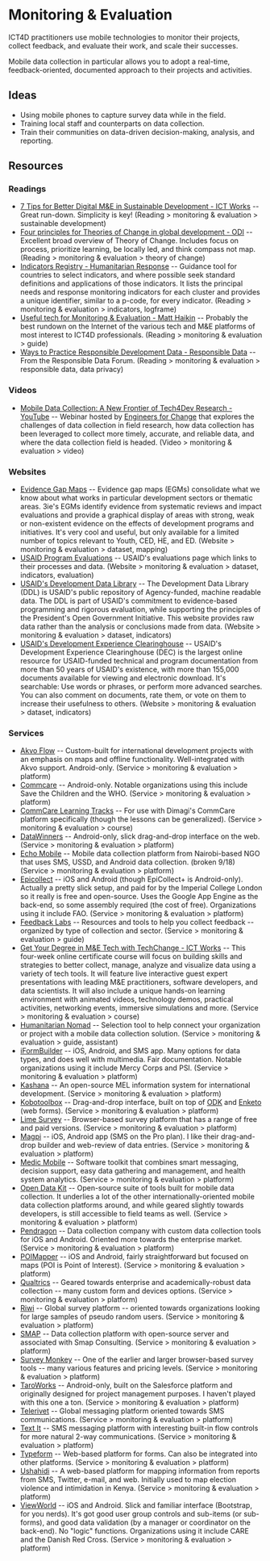 # Monitoring & Evaluation

ICT4D practitioners use mobile technologies to monitor their projects, collect feedback, and evaluate their work, and scale their successes.

Mobile data collection in particular allows you to adopt a real-time, feedback-oriented, documented approach to their projects and activities.



## Ideas

- Using mobile phones to capture survey data while in the field.
- Training local staff and counterparts on data collection.
- Train their communities on data-driven decision-making, analysis, and reporting.



## Resources

### Readings

- [7 Tips for Better Digital M&E in Sustainable Development - ICT Works](https://ictworks.org/2015/12/21/7-tips-for-better-digital-me-in-sustainable-development/) -- Great run-down. Simplicity is key! (Reading > monitoring & evaluation > sustainable development)
- [Four principles for Theories of Change in global development - ODI](https://www.odi.org/comment/9882-four-principles-theories-change-global-development) -- Excellent broad overview of Theory of Change. Includes focus on process, prioritize learning, be locally led, and think compass not map. (Reading > monitoring & evaluation > theory of change)
- [Indicators Registry - Humanitarian Response](https://humanitarianresponse.info/applications/ir/) -- Guidance tool for countries to select indicators, and where possible seek standard definitions and applications of those indicators. It lists the principal needs and response monitoring indicators for each cluster and provides a unique identifier, similar to a p-code, for every indicator. (Reading > monitoring & evaluation > indicators, logframe)
- [Useful tech for Monitoring & Evaluation - Matt Haikin](https://matthaikin.com/useful-tech-for-monitoring-evaluation/) -- Probably the best rundown on the Internet of the various tech and M&E platforms of most interest to ICT4D professionals. (Reading > monitoring & evaluation > guide)
- [Ways to Practice Responsible Development Data - Responsible Data](http://responsibledata.io/ways-to-practise-responsible-development-data/) -- From the Responsible Data Forum. (Reading > monitoring & evaluation > responsible data, data privacy)



### Videos

- [Mobile Data Collection: A New Frontier of Tech4Dev Research - YouTube](https://youtube.com/watch?v=2BoPJP-3zFw) -- Webinar hosted by [Engineers for Change](https://www.engineeringforchange.org/) that explores the challenges of data collection in field research, how data collection has been leveraged to collect more timely, accurate, and reliable data, and where the data collection field is headed. (Video > monitoring & evaluation > video)



### Websites

- [Evidence Gap Maps](http://3ieimpact.org/en/evidence/gap-maps/) -- Evidence gap maps (EGMs) consolidate what we know about what works in particular development sectors or thematic areas. 3ie's EGMs identify evidence from systematic reviews and impact evaluations and provide a graphical display of areas with strong, weak or non-existent evidence on the effects of development programs and initiatives. It's very cool and useful, but only available for a limited number of topics relevant to Youth, CED, HE, and ED. (Website > monitoring & evaluation > dataset, mapping)
- [USAID Program Evaluations](https://usaid.gov/results-and-data/progress-data/evaluations) -- USAID's evaluations page which links to their processes and data. (Website > monitoring & evaluation > dataset, indicators, evaluation)
- [USAID's Development Data Library](https://usaid.gov/data) -- The Development Data Library (DDL) is USAID's public repository of Agency-funded, machine readable data. The DDL is part of USAID's commitment to evidence-based programming and rigorous evaluation, while supporting the principles of the President's Open Government Initiative. This website provides raw data rather than the analysis or conclusions made from data. (Website > monitoring & evaluation > dataset, indicators)
- [USAID's Development Experience Clearinghouse](https://usaid.gov/results-and-data/information-resources/development-experience-clearinghouse-dec) -- USAID's Development Experience Clearinghouse (DEC) is the largest online resource for USAID-funded technical and program documentation from more than 50 years of USAID's existence, with more than 155,000 documents available for viewing and electronic download. It's searchable: Use words or phrases, or perform more advanced searches. You can also comment on documents, rate them, or vote on them to increase their usefulness to others. (Website > monitoring & evaluation > dataset, indicators)



### Services

- [Akvo Flow](http://akvo.org/products/akvoflow/) -- Custom-built for international development projects with an emphasis on maps and offline functionality. Well-integrated with Akvo support. Android-only. (Service > monitoring & evaluation > platform)
- [Commcare](https://commcarehq.org/home/) -- Android-only. Notable organizations using this include Save the Children and the WHO. (Service > monitoring & evaluation > platform)
- [CommCare Learning Tracks](https://confluence.dimagi.com/display/commcarepublic/CommCare+Learning+Tracks) -- For use with Dimagi's CommCare platform specifically (though the lessons can be generalized). (Service > monitoring & evaluation > course)
- [DataWinners](https://datawinners.com/) -- Android-only, slick drag-and-drop interface on the web. (Service > monitoring & evaluation > platform)
- [Echo Mobile](http://www.echomobile.org/) -- Mobile data collection platform from Nairobi-based NGO that uses SMS, USSD, and Android data collection. (broken 9/18) (Service > monitoring & evaluation > platform)
- [Epicollect](http://www.epicollect.net) -- iOS and Android (though EpiCollect+ is Android-only). Actually a pretty slick setup, and paid for by the Imperial College London so it really is free and open-source. Uses the Google App Engine as the back-end, so some assembly required (the cost of free). Organizations using it include FAO. (Service > monitoring & evaluation > platform)
- [Feedback Labs](http://feedbacklabs.org/toolkit/) -- Resources and tools to help you collect feedback -- organized by type of collection and sector. (Service > monitoring & evaluation > guide)
- [Get Your Degree in M&E Tech with TechChange - ICT Works](https://techchange.org/online-courses/technology-for-monitoring-and-evaluation/) -- This four-week online certificate course will focus on building skills and strategies to better collect, manage, analyze and visualize data using a variety of tech tools. It will feature live interactive guest expert presentations with leading M&E practitioners, software developers, and data scientists. It will also include a unique hands-on learning environment with animated videos, technology demos, practical activities, networking events, immersive simulations and more. (Service > monitoring & evaluation > course)
- [Humanitarian Nomad](https://humanitarian-nomad.org/online-selection-tool/) -- Selection tool to help connect your organization or project with a mobile data collection solution. (Service > monitoring & evaluation > guide, assistant)
- [iFormBuilder](https://iformbuilder.com/) -- iOS, Android, and SMS app. Many options for data types, and does well with multimedia. Fair documentation. Notable organizations using it include Mercy Corps and PSI. (Service > monitoring & evaluation > platform)
- [Kashana](http://kashana.org/) -- An open-source MEL information system for international development. (Service > monitoring & evaluation > platform)
- [Kobotoolbox](http://kobotoolbox.org/) -- Drag-and-drop interface, built on top of [ODK](https://opendatakit.org/) and [Enketo](https://enketo.org/) (web forms). (Service > monitoring & evaluation > platform)
- [Lime Survey](https://limesurvey.org) -- Browser-based survey platform that has a range of free and paid versions. (Service > monitoring & evaluation > platform)
- [Magpi](http://home.magpi.com/) -- iOS, Android app (SMS on the Pro plan). I like their drag-and-drop builder and web-review of data entries. (Service > monitoring & evaluation > platform)
- [Medic Mobile](https://medicmobile.org/) -- Software toolkit that combines smart messaging, decision support, easy data gathering and management, and health system analytics. (Service > monitoring & evaluation > platform)
- [Open Data Kit](https://opendatakit.org/) -- Open-source suite of tools built for mobile data collection. It underlies a lot of the other internationally-oriented mobile data collection platforms around, and while geared slightly towards developers, is still accessible to field teams as well. (Service > monitoring & evaluation > platform)
- [Pendragon](http://www.pendragonforms.com/) -- Data collection company with custom data collection tools for iOS and Android. Oriented more towards the enterprise market. (Service > monitoring & evaluation > platform)
- [POIMapper](https://poimapper.com/) -- iOS and Android, fairly straightforward but focused on maps (POI is Point of Interest). (Service > monitoring & evaluation > platform)
- [Qualtrics](https://www.qualtrics.com) -- Geared towards enterprise and academically-robust data collection -- many custom form and devices options. (Service > monitoring & evaluation > platform)
- [Riwi](https://riwi.com/) -- Global survey platform -- oriented towards organizations looking for large samples of pseudo random users. (Service > monitoring & evaluation > platform)
- [SMAP](http://smap.com.au/) -- Data collection platform with open-source server and associated with Smap Consulting. (Service > monitoring & evaluation > platform)
- [Survey Monkey](https://surveymonkey.com/) -- One of the earlier and larger browser-based survey tools -- many various features and pricing levels. (Service > monitoring & evaluation > platform)
- [TaroWorks](https://taroworks.org/) -- Android-only, built on the Salesforce platform and originally designed for project management purposes. I haven't played with this one a ton. (Service > monitoring & evaluation > platform)
- [Telerivet](https://telerivet.com/) -- Global messaging platform oriented towards SMS communications. (Service > monitoring & evaluation > platform)
- [Text It](http://textit.in/) -- SMS messaging platform with interesting built-in flow controls for more natural 2-way communications. (Service > monitoring & evaluation > platform)
- [Typeform](https://typeform.com/) -- Web-based platform for forms. Can also be integrated into other platforms. (Service > monitoring & evaluation > platform)
- [Ushahidi](https://ushahidi.com/) -- A web-based platform for mapping information from reports from SMS, Twitter, e-mail, and web. Initially used to map election violence and intimidation in Kenya. (Service > monitoring & evaluation > platform)
- [ViewWorld](https://viewworld.net/) -- iOS and Android. Slick and familiar interface (Bootstrap, for you nerds). It's got good user group controls and sub-items (or sub-forms), and good data validation (by a manager or coordinator on the back-end). No "logic" functions. Organizations using it include CARE and the Danish Red Cross. (Service > monitoring & evaluation > platform)